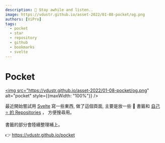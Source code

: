 ```yaml
---
description: 👀 Stay awhile and listen..
image: https://vdustr.github.io/asset-2022/01-08-pocket/og.png
authors: [ViPro]
tags:
  - pocket
  - star
  - repository
  - github
  - bookmarks
  - svelte
---
```


# Pocket

<a href="https://vdustr.github.io/pocket" target="blank" rel="noopener noreferrer"><img src="https://vdustr.github.io/asset-2022/01-08-pocket/og.png" alt="pocket" style={{maxWidth: "100%"}} /></a>

最近開始嘗試用 [Svelte](https://svelte.dev/) 寫一些東西, 做了這個頁面, 主要是放一些 🔖 書籤和 [自己 ⭐ 的 Repositories](https://github.com/VdustR?tab=stars) ， 方便搜尋用。

書籤的部分會陸續整理補上。

👉 <https://vdustr.github.io/pocket>
